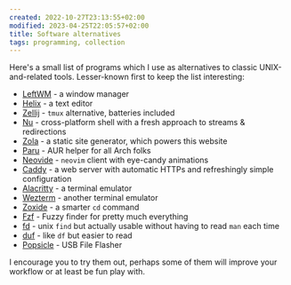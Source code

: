 ```yaml
---
created: 2022-10-27T23:13:55+02:00
modified: 2023-04-25T22:05:57+02:00
title: Software alternatives
tags: programming, collection
---
```


Here's a small list of programs which I use as alternatives to classic
UNIX-and-related tools. Lesser-known first to keep the list interesting:

- [LeftWM](https://leftwm.org) - a window manager
- [Helix](https://helix-editor.com/) - a text editor
- [Zellij](https://zellij.dev/documentation/overview.html) - `tmux` alternative, batteries included
- [Nu](https://www.nushell.sh/) - cross-platform shell with a fresh approach to streams & redirections
- [Zola](https://www.getzola.org/documentation/getting-started/overview/) - a static site generator, which powers this website
- [Paru](https://github.com/Morganamilo/paru) - AUR helper for all Arch folks
- [Neovide](https://neovide.dev) - `neovim` client with eye-candy animations
- [Caddy](https://caddyserver.com/) - a web server with automatic HTTPs and refreshingly simple configuration
- [Alacritty](https://alacritty.org/) - a terminal emulator
- [Wezterm](https://wezfurlong.org/wezterm/) - another terminal emulator
- [Zoxide](https://github.com/ajeetdsouza/zoxide) - a smarter `cd` command
- [Fzf](https://github.com/junegunn/fzf) - Fuzzy finder for pretty much everything
- [fd](https://github.com/sharkdp/fd) - unix `find` but actually usable without having to read `man` each time
- [duf](https://github.com/muesli/duf) - like `df` but easier to read
- [Popsicle](https://github.com/pop-os/popsicle) - USB File Flasher

I encourage you to try them out, perhaps some of them will improve your
workflow or at least be fun play with.
